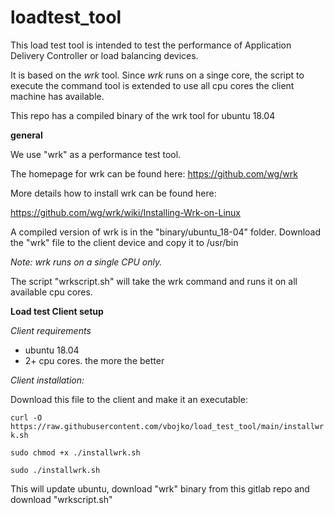 # loadtest_tool

This load test tool is intended to test the performance of Application Delivery Controller or load balancing devices.

It is based on the *wrk* tool. Since *wrk* runs on a singe core, the script to execute the command tool is extended to use all cpu cores the client machine has available.

This repo has a compiled binary of the wrk tool for ubuntu 18.04

**general**

We use "wrk" as a performance test tool.

The homepage for wrk can be found here:
https://github.com/wg/wrk

More details how to install wrk can be found here:

https://github.com/wg/wrk/wiki/Installing-Wrk-on-Linux

A compiled version of wrk is in the "binary/ubuntu_18-04" folder. 
Download the "wrk" file to the client device and copy it to /usr/bin

*Note: wrk runs on a single CPU only.*
 
The script "wrkscript.sh" will take the wrk command and runs it on all available cpu cores.


**Load test Client setup**

*Client requirements*
*  ubuntu 18.04
*  2+ cpu cores. the more the better

*Client installation:*

Download this file to the client and make it an executable:


`curl -O https://raw.githubusercontent.com/vbojko/load_test_tool/main/installwrk.sh`

`sudo chmod +x ./installwrk.sh`

`sudo ./installwrk.sh`

This will update ubuntu, download "wrk" binary from this gitlab repo and download "wrkscript.sh" 

